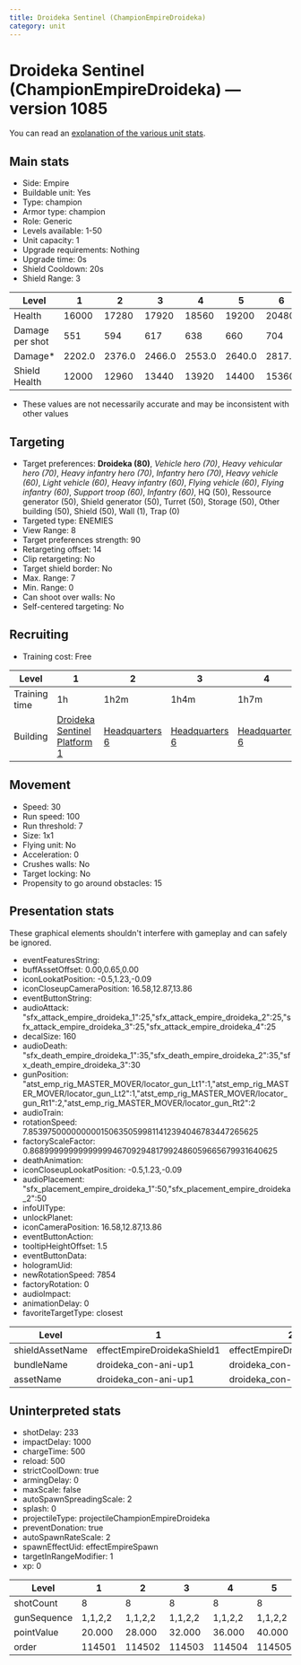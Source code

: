 ```yaml
---
title: Droideka Sentinel (ChampionEmpireDroideka)
category: unit
---
```


# Droideka Sentinel (ChampionEmpireDroideka) — version 1085

You can read an [explanation  of the various unit stats](unitexplained.md).

## Main stats

  * Side: Empire
  * Buildable unit: Yes
  * Type: champion
  * Armor type: champion
  * Role: Generic
  * Levels available: 1-50
  * Unit capacity: 1
  * Upgrade requirements: Nothing
  * Upgrade time: 0s
  * Shield Cooldown: 20s
  * Shield Range: 3

|Level          |1     |2     |3     |4     |5     |6     |7     |8     |9     |10    |11    |12    |13    |14    |15    |16    |17    |18    |19    |20    |21    |22    |23    |24    |25    |26    |27    |28    |29    |30    |31    |32    |33    |34    |35    |36    |37    |38    |39    |40    |41    |42    |43    |44    |45    |46    |47    |48    |49    |50    |
|---------------|------|------|------|------|------|------|------|------|------|------|------|------|------|------|------|------|------|------|------|------|------|------|------|------|------|------|------|------|------|------|------|------|------|------|------|------|------|------|------|------|------|------|------|------|------|------|------|------|------|------|
|Health         |16000 |17280 |17920 |18560 |19200 |20480 |21120 |21760 |22400 |23680 |24320 |24960 |25600 |26240 |26880 |27520 |28160 |28800 |29440 |30080 |30720 |31360 |32000 |32640 |33280 |33920 |34560 |35200 |35840 |36480 |37120 |37440 |38080 |38400 |39040 |39360 |40000 |40640 |41280 |41600 |42240 |42560 |42880 |43520 |43840 |44160 |44800 |45120 |45440 |46080 |
|Damage per shot|551   |594   |617   |638   |660   |704   |726   |749   |770   |815   |836   |858   |881   |902   |925   |947   |968   |990   |1013  |1034  |1056  |1079  |1100  |1122  |1145  |1166  |1188  |1211  |1232  |1255  |1277  |1287  |1310  |1320  |1343  |1353  |1376  |1397  |1420  |965   |980   |994   |1008  |1022  |1036  |1050  |1064  |1078  |1092  |1106  |
|Damage*        |2202.0|2376.0|2466.0|2553.0|2640.0|2817.0|2904.0|2994.0|3081.0|3258.0|3345.0|3432.0|3522.0|3609.0|3699.0|3786.0|3873.0|3960.0|4050.0|4137.0|4224.0|4314.0|4401.0|4488.0|4578.0|4665.0|4752.0|4842.0|4929.0|5019.0|5106.0|5148.0|5238.0|5280.0|5370.0|5412.0|5502.0|5589.0|5679.0|5721.0|5880.0|5964.0|6048.0|6132.0|6216.0|6300.0|6384.0|6468.0|6552.0|6636.0|
|Shield Health  |12000 |12960 |13440 |13920 |14400 |15360 |15840 |16320 |16800 |17760 |18240 |18720 |19200 |19680 |20160 |20640 |21120 |21600 |22080 |22560 |23040 |23520 |24000 |24480 |24960 |25440 |25920 |26400 |26880 |27360 |27840 |28080 |28560 |28800 |29280 |29520 |30000 |30480 |30960 |31200 |31440 |31680 |31920 |32160 |32400 |32640 |32880 |33120 |33360 |33600 |

* These values are not necessarily accurate and may be inconsistent with other values

## Targeting

  * Target preferences: **Droideka (80)**, _Vehicle hero (70)_, _Heavy vehicular hero (70)_, _Heavy infantry hero (70)_, _Infantry hero (70)_, _Heavy vehicle (60)_, _Light vehicle (60)_, _Heavy infantry (60)_, _Flying vehicle (60)_, _Flying infantry (60)_, _Support troop (60)_, _Infantry (60)_, HQ (50), Ressource generator (50), Shield generator (50), Turret (50), Storage (50), Other building (50), Shield (50), Wall (1), Trap (0)
  * Targeted type: ENEMIES
  * View Range: 8
  * Target preferences strength: 90
  * Retargeting offset: 14
  * Clip retargeting: No
  * Target shield border: No
  * Max. Range: 7
  * Min. Range: 0
  * Can shoot over walls: No
  * Self-centered targeting: No

## Recruiting

  * Training cost: Free

|Level        |1                                                          |2                              |3                              |4                              |5                              |6                              |7                              |8                              |9                              |10                             |11                             |12                             |13                             |14                             |15                             |16                             |17                             |18                             |19                             |20                             |21                             |22                             |23                             |24                             |25                             |26                             |27                             |28                             |29                             |30                             |31                             |32                             |33                             |34                             |35                             |36                             |37                             |38                             |39                             |40                             |41                             |42                             |43                             |44                             |45                             |46                             |47                             |48                             |49                             |50                             |
|-------------|-----------------------------------------------------------|-------------------------------|-------------------------------|-------------------------------|-------------------------------|-------------------------------|-------------------------------|-------------------------------|-------------------------------|-------------------------------|-------------------------------|-------------------------------|-------------------------------|-------------------------------|-------------------------------|-------------------------------|-------------------------------|-------------------------------|-------------------------------|-------------------------------|-------------------------------|-------------------------------|-------------------------------|-------------------------------|-------------------------------|-------------------------------|-------------------------------|-------------------------------|-------------------------------|-------------------------------|-------------------------------|-------------------------------|-------------------------------|-------------------------------|-------------------------------|-------------------------------|-------------------------------|-------------------------------|-------------------------------|-------------------------------|-------------------------------|-------------------------------|-------------------------------|-------------------------------|-------------------------------|-------------------------------|-------------------------------|-------------------------------|-------------------------------|-------------------------------|
|Training time|1h                                                         |1h2m                           |1h4m                           |1h7m                           |1h8m                           |1h10m                          |1h12m                          |1h15m                          |1h16m                          |1h18m                          |1h20m                          |1h23m                          |1h24m                          |1h26m                          |1h28m                          |1h31m                          |1h32m                          |1h34m                          |1h36m                          |1h39m                          |1h40m                          |1h42m                          |1h44m                          |1h47m                          |1h48m                          |1h50m                          |1h52m                          |1h55m                          |1h56m                          |1h58m                          |2h                             |2h3m                           |2h4m                           |2h6m                           |2h8m                           |2h11m                          |2h12m                          |2h14m                          |2h16m                          |2h19m                          |2h19m                          |2h19m                          |2h19m                          |2h19m                          |2h19m                          |2h19m                          |2h19m                          |2h19m                          |2h19m                          |2h19m                          |
|Building     |[Droideka Sentinel Platform 1](empirePlatformDroideka.html)|[Headquarters 6](empireHQ.html)|[Headquarters 6](empireHQ.html)|[Headquarters 6](empireHQ.html)|[Headquarters 6](empireHQ.html)|[Headquarters 7](empireHQ.html)|[Headquarters 7](empireHQ.html)|[Headquarters 7](empireHQ.html)|[Headquarters 7](empireHQ.html)|[Headquarters 7](empireHQ.html)|[Headquarters 8](empireHQ.html)|[Headquarters 8](empireHQ.html)|[Headquarters 8](empireHQ.html)|[Headquarters 8](empireHQ.html)|[Headquarters 8](empireHQ.html)|[Headquarters 8](empireHQ.html)|[Headquarters 8](empireHQ.html)|[Headquarters 8](empireHQ.html)|[Headquarters 8](empireHQ.html)|[Headquarters 8](empireHQ.html)|[Headquarters 8](empireHQ.html)|[Headquarters 8](empireHQ.html)|[Headquarters 8](empireHQ.html)|[Headquarters 8](empireHQ.html)|[Headquarters 8](empireHQ.html)|[Headquarters 8](empireHQ.html)|[Headquarters 8](empireHQ.html)|[Headquarters 8](empireHQ.html)|[Headquarters 8](empireHQ.html)|[Headquarters 8](empireHQ.html)|[Headquarters 9](empireHQ.html)|[Headquarters 9](empireHQ.html)|[Headquarters 9](empireHQ.html)|[Headquarters 9](empireHQ.html)|[Headquarters 9](empireHQ.html)|[Headquarters 9](empireHQ.html)|[Headquarters 9](empireHQ.html)|[Headquarters 9](empireHQ.html)|[Headquarters 9](empireHQ.html)|[Headquarters 9](empireHQ.html)|[Headquarters 9](empireHQ.html)|[Headquarters 9](empireHQ.html)|[Headquarters 9](empireHQ.html)|[Headquarters 9](empireHQ.html)|[Headquarters 9](empireHQ.html)|[Headquarters 9](empireHQ.html)|[Headquarters 9](empireHQ.html)|[Headquarters 9](empireHQ.html)|[Headquarters 9](empireHQ.html)|[Headquarters 9](empireHQ.html)|

## Movement

  * Speed: 30
  * Run speed: 100
  * Run threshold: 7
  * Size: 1x1
  * Flying unit: No
  * Acceleration: 0
  * Crushes walls: No
  * Target locking: No
  * Propensity to go around obstacles: 15

## Presentation stats

These graphical elements shouldn't interfere with gameplay and can safely be ignored.

  * eventFeaturesString: 
  * buffAssetOffset: 0.00,0.65,0.00
  * iconLookatPosition: -0.5,1.23,-0.09
  * iconCloseupCameraPosition: 16.58,12.87,13.86
  * eventButtonString: 
  * audioAttack: "sfx_attack_empire_droideka_1":25,"sfx_attack_empire_droideka_2":25,"sfx_attack_empire_droideka_3":25,"sfx_attack_empire_droideka_4":25
  * decalSize: 160
  * audioDeath: "sfx_death_empire_droideka_1":35,"sfx_death_empire_droideka_2":35,"sfx_death_empire_droideka_3":30
  * gunPosition: "atst_emp_rig_MASTER_MOVER/locator_gun_Lt1":1,"atst_emp_rig_MASTER_MOVER/locator_gun_Lt2":1,"atst_emp_rig_MASTER_MOVER/locator_gun_Rt1":2,"atst_emp_rig_MASTER_MOVER/locator_gun_Rt2":2
  * audioTrain: 
  * rotationSpeed: 7.8539750000000001506350599811412394046783447265625
  * factoryScaleFactor: 0.8689999999999999946709294817992486059665679931640625
  * deathAnimation: 
  * iconCloseupLookatPosition: -0.5,1.23,-0.09
  * audioPlacement: "sfx_placement_empire_droideka_1":50,"sfx_placement_empire_droideka_2":50
  * infoUIType: 
  * unlockPlanet: 
  * iconCameraPosition: 16.58,12.87,13.86
  * eventButtonAction: 
  * tooltipHeightOffset: 1.5
  * eventButtonData: 
  * hologramUid: 
  * newRotationSpeed: 7854
  * factoryRotation: 0
  * audioImpact: 
  * animationDelay: 0
  * favoriteTargetType: closest

|Level          |1                          |2                          |3                          |4                          |5                          |6                          |7                          |8                          |9                          |10                          |11                          |12                          |13                          |14                          |15                          |16                          |17                          |18                          |19                          |20                          |21                          |22                          |23                          |24                          |25                          |26                          |27                          |28                          |29                          |30                          |31                          |32                          |33                          |34                          |35                          |36                          |37                          |38                          |39                          |40                          |41                          |42                          |43                          |44                          |45                          |46                          |47                          |48                          |49                          |50                          |
|---------------|---------------------------|---------------------------|---------------------------|---------------------------|---------------------------|---------------------------|---------------------------|---------------------------|---------------------------|----------------------------|----------------------------|----------------------------|----------------------------|----------------------------|----------------------------|----------------------------|----------------------------|----------------------------|----------------------------|----------------------------|----------------------------|----------------------------|----------------------------|----------------------------|----------------------------|----------------------------|----------------------------|----------------------------|----------------------------|----------------------------|----------------------------|----------------------------|----------------------------|----------------------------|----------------------------|----------------------------|----------------------------|----------------------------|----------------------------|----------------------------|----------------------------|----------------------------|----------------------------|----------------------------|----------------------------|----------------------------|----------------------------|----------------------------|----------------------------|----------------------------|
|shieldAssetName|effectEmpireDroidekaShield1|effectEmpireDroidekaShield1|effectEmpireDroidekaShield1|effectEmpireDroidekaShield1|effectEmpireDroidekaShield1|effectEmpireDroidekaShield1|effectEmpireDroidekaShield1|effectEmpireDroidekaShield1|effectEmpireDroidekaShield1|effectEmpireDroidekaShield10|effectEmpireDroidekaShield10|effectEmpireDroidekaShield10|effectEmpireDroidekaShield10|effectEmpireDroidekaShield10|effectEmpireDroidekaShield10|effectEmpireDroidekaShield10|effectEmpireDroidekaShield10|effectEmpireDroidekaShield10|effectEmpireDroidekaShield10|effectEmpireDroidekaShield20|effectEmpireDroidekaShield20|effectEmpireDroidekaShield20|effectEmpireDroidekaShield20|effectEmpireDroidekaShield20|effectEmpireDroidekaShield20|effectEmpireDroidekaShield20|effectEmpireDroidekaShield20|effectEmpireDroidekaShield20|effectEmpireDroidekaShield20|effectEmpireDroidekaShield30|effectEmpireDroidekaShield30|effectEmpireDroidekaShield30|effectEmpireDroidekaShield30|effectEmpireDroidekaShield30|effectEmpireDroidekaShield30|effectEmpireDroidekaShield30|effectEmpireDroidekaShield30|effectEmpireDroidekaShield30|effectEmpireDroidekaShield30|effectEmpireDroidekaShield40|effectEmpireDroidekaShield40|effectEmpireDroidekaShield40|effectEmpireDroidekaShield40|effectEmpireDroidekaShield40|effectEmpireDroidekaShield40|effectEmpireDroidekaShield40|effectEmpireDroidekaShield40|effectEmpireDroidekaShield40|effectEmpireDroidekaShield40|effectEmpireDroidekaShield40|
|bundleName     |droideka_con-ani-up1       |droideka_con-ani-up1       |droideka_con-ani-up1       |droideka_con-ani-up1       |droideka_con-ani-up1       |droideka_con-ani-up1       |droideka_con-ani-up1       |droideka_con-ani-up1       |droideka_con-ani-up1       |droideka_con-ani-up10       |droideka_con-ani-up10       |droideka_con-ani-up10       |droideka_con-ani-up10       |droideka_con-ani-up10       |droideka_con-ani-up10       |droideka_con-ani-up10       |droideka_con-ani-up10       |droideka_con-ani-up10       |droideka_con-ani-up10       |droideka_con-ani-up20       |droideka_con-ani-up20       |droideka_con-ani-up20       |droideka_con-ani-up20       |droideka_con-ani-up20       |droideka_con-ani-up20       |droideka_con-ani-up20       |droideka_con-ani-up20       |droideka_con-ani-up20       |droideka_con-ani-up20       |droideka_con-ani-up30       |droideka_con-ani-up30       |droideka_con-ani-up30       |droideka_con-ani-up30       |droideka_con-ani-up30       |droideka_con-ani-up30       |droideka_con-ani-up30       |droideka_con-ani-up30       |droideka_con-ani-up30       |droideka_con-ani-up30       |droideka_con-ani-up40       |droideka_con-ani-up40       |droideka_con-ani-up40       |droideka_con-ani-up40       |droideka_con-ani-up40       |droideka_con-ani-up40       |droideka_con-ani-up40       |droideka_con-ani-up40       |droideka_con-ani-up40       |droideka_con-ani-up40       |droideka_con-ani-up40       |
|assetName      |droideka_con-ani-up1       |droideka_con-ani-up1       |droideka_con-ani-up1       |droideka_con-ani-up1       |droideka_con-ani-up1       |droideka_con-ani-up1       |droideka_con-ani-up1       |droideka_con-ani-up1       |droideka_con-ani-up1       |droideka_con-ani-up10       |droideka_con-ani-up10       |droideka_con-ani-up10       |droideka_con-ani-up10       |droideka_con-ani-up10       |droideka_con-ani-up10       |droideka_con-ani-up10       |droideka_con-ani-up10       |droideka_con-ani-up10       |droideka_con-ani-up10       |droideka_con-ani-up20       |droideka_con-ani-up20       |droideka_con-ani-up20       |droideka_con-ani-up20       |droideka_con-ani-up20       |droideka_con-ani-up20       |droideka_con-ani-up20       |droideka_con-ani-up20       |droideka_con-ani-up20       |droideka_con-ani-up20       |droideka_con-ani-up30       |droideka_con-ani-up30       |droideka_con-ani-up30       |droideka_con-ani-up30       |droideka_con-ani-up30       |droideka_con-ani-up30       |droideka_con-ani-up30       |droideka_con-ani-up30       |droideka_con-ani-up30       |droideka_con-ani-up30       |droideka_con-ani-up40       |droideka_con-ani-up40       |droideka_con-ani-up40       |droideka_con-ani-up40       |droideka_con-ani-up40       |droideka_con-ani-up40       |droideka_con-ani-up40       |droideka_con-ani-up40       |droideka_con-ani-up40       |droideka_con-ani-up40       |droideka_con-ani-up40       |

## Uninterpreted stats

  * shotDelay: 233
  * impactDelay: 1000
  * chargeTime: 500
  * reload: 500
  * strictCoolDown: true
  * armingDelay: 0
  * maxScale: false
  * autoSpawnSpreadingScale: 2
  * splash: 0
  * projectileType: projectileChampionEmpireDroideka
  * preventDonation: true
  * autoSpawnRateScale: 2
  * spawnEffectUid: effectEmpireSpawn
  * targetInRangeModifier: 1
  * xp: 0

|Level      |1      |2      |3      |4      |5      |6      |7      |8      |9      |10     |11     |12     |13     |14     |15     |16     |17     |18     |19     |20     |21     |22     |23     |24     |25     |26     |27     |28     |29     |30     |31     |32     |33     |34     |35     |36     |37     |38     |39     |40         |41         |42         |43         |44         |45         |46         |47         |48         |49         |50         |
|-----------|-------|-------|-------|-------|-------|-------|-------|-------|-------|-------|-------|-------|-------|-------|-------|-------|-------|-------|-------|-------|-------|-------|-------|-------|-------|-------|-------|-------|-------|-------|-------|-------|-------|-------|-------|-------|-------|-------|-------|-----------|-----------|-----------|-----------|-----------|-----------|-----------|-----------|-----------|-----------|-----------|
|shotCount  |8      |8      |8      |8      |8      |8      |8      |8      |8      |8      |8      |8      |8      |8      |8      |8      |8      |8      |8      |8      |8      |8      |8      |8      |8      |8      |8      |8      |8      |8      |8      |8      |8      |8      |8      |8      |8      |8      |8      |12         |12         |12         |12         |12         |12         |12         |12         |12         |12         |12         |
|gunSequence|1,1,2,2|1,1,2,2|1,1,2,2|1,1,2,2|1,1,2,2|1,1,2,2|1,1,2,2|1,1,2,2|1,1,2,2|1,1,2,2|1,1,2,2|1,1,2,2|1,1,2,2|1,1,2,2|1,1,2,2|1,1,2,2|1,1,2,2|1,1,2,2|1,1,2,2|1,1,2,2|1,1,2,2|1,1,2,2|1,1,2,2|1,1,2,2|1,1,2,2|1,1,2,2|1,1,2,2|1,1,2,2|1,1,2,2|1,1,2,2|1,1,2,2|1,1,2,2|1,1,2,2|1,1,2,2|1,1,2,2|1,1,2,2|1,1,2,2|1,1,2,2|1,1,2,2|1,1,1,2,2,2|1,1,1,2,2,2|1,1,1,2,2,2|1,1,1,2,2,2|1,1,1,2,2,2|1,1,1,2,2,2|1,1,1,2,2,2|1,1,1,2,2,2|1,1,1,2,2,2|1,1,1,2,2,2|1,1,1,2,2,2|
|pointValue |20.000 |28.000 |32.000 |36.000 |40.000 |48.000 |52.000 |56.000 |60.000 |68.000 |72.000 |76.000 |80.000 |84.000 |88.000 |92.000 |96.000 |100.000|104.000|108.000|112.000|116.000|120.000|124.000|128.000|132.000|136.000|140.000|144.000|148.000|152.000|156.000|160.000|168.000|172.000|176.000|180.000|184.000|188.000|200.000    |200.000    |200.000    |200.000    |200.000    |200.000    |200.000    |200.000    |200.000    |200.000    |200.000    |
|order      |114501 |114502 |114503 |114504 |114505 |114506 |114507 |114508 |114509 |114510 |114511 |114512 |114513 |114514 |114515 |114516 |114517 |114518 |114519 |114520 |114521 |114522 |114523 |114524 |114525 |114526 |114527 |114528 |114529 |114530 |114531 |114532 |114533 |114534 |114535 |114536 |114537 |114538 |114539 |114540     |114541     |114542     |114543     |114544     |114545     |114546     |114547     |114548     |114549     |114550     |

